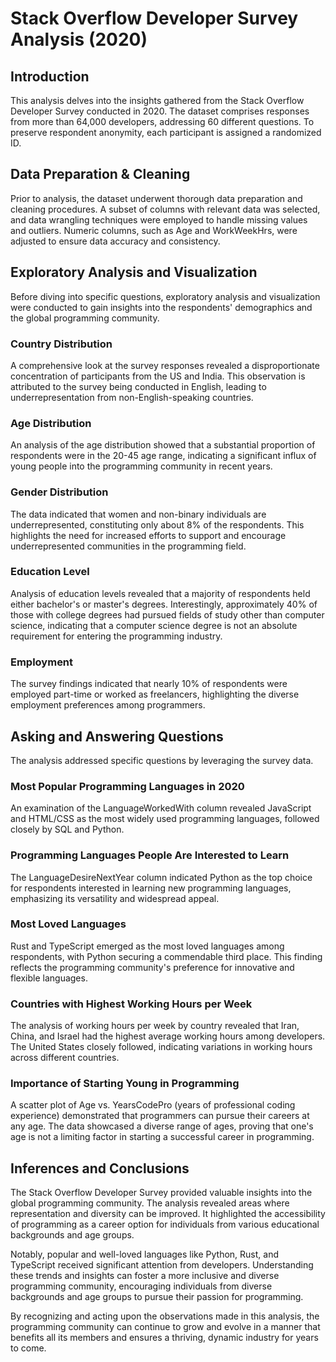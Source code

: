 # Stack Overflow Developer Survey Analysis (2020)

## Introduction
This analysis delves into the insights gathered from the Stack Overflow Developer Survey conducted in 2020. The dataset comprises responses from more than 64,000 developers, addressing 60 different questions. To preserve respondent anonymity, each participant is assigned a randomized ID.

## Data Preparation & Cleaning
Prior to analysis, the dataset underwent thorough data preparation and cleaning procedures. A subset of columns with relevant data was selected, and data wrangling techniques were employed to handle missing values and outliers. Numeric columns, such as Age and WorkWeekHrs, were adjusted to ensure data accuracy and consistency.

## Exploratory Analysis and Visualization
Before diving into specific questions, exploratory analysis and visualization were conducted to gain insights into the respondents' demographics and the global programming community.

### Country Distribution
A comprehensive look at the survey responses revealed a disproportionate concentration of participants from the US and India. This observation is attributed to the survey being conducted in English, leading to underrepresentation from non-English-speaking countries.

### Age Distribution
An analysis of the age distribution showed that a substantial proportion of respondents were in the 20-45 age range, indicating a significant influx of young people into the programming community in recent years.

### Gender Distribution
The data indicated that women and non-binary individuals are underrepresented, constituting only about 8% of the respondents. This highlights the need for increased efforts to support and encourage underrepresented communities in the programming field.

### Education Level
Analysis of education levels revealed that a majority of respondents held either bachelor's or master's degrees. Interestingly, approximately 40% of those with college degrees had pursued fields of study other than computer science, indicating that a computer science degree is not an absolute requirement for entering the programming industry.

### Employment
The survey findings indicated that nearly 10% of respondents were employed part-time or worked as freelancers, highlighting the diverse employment preferences among programmers.

## Asking and Answering Questions
The analysis addressed specific questions by leveraging the survey data.

### Most Popular Programming Languages in 2020
An examination of the LanguageWorkedWith column revealed JavaScript and HTML/CSS as the most widely used programming languages, followed closely by SQL and Python.

### Programming Languages People Are Interested to Learn
The LanguageDesireNextYear column indicated Python as the top choice for respondents interested in learning new programming languages, emphasizing its versatility and widespread appeal.

### Most Loved Languages
Rust and TypeScript emerged as the most loved languages among respondents, with Python securing a commendable third place. This finding reflects the programming community's preference for innovative and flexible languages.

### Countries with Highest Working Hours per Week
The analysis of working hours per week by country revealed that Iran, China, and Israel had the highest average working hours among developers. The United States closely followed, indicating variations in working hours across different countries.

### Importance of Starting Young in Programming
A scatter plot of Age vs. YearsCodePro (years of professional coding experience) demonstrated that programmers can pursue their careers at any age. The data showcased a diverse range of ages, proving that one's age is not a limiting factor in starting a successful career in programming.

## Inferences and Conclusions
The Stack Overflow Developer Survey provided valuable insights into the global programming community. The analysis revealed areas where representation and diversity can be improved. It highlighted the accessibility of programming as a career option for individuals from various educational backgrounds and age groups.

Notably, popular and well-loved languages like Python, Rust, and TypeScript received significant attention from developers. Understanding these trends and insights can foster a more inclusive and diverse programming community, encouraging individuals from diverse backgrounds and age groups to pursue their passion for programming.

By recognizing and acting upon the observations made in this analysis, the programming community can continue to grow and evolve in a manner that benefits all its members and ensures a thriving, dynamic industry for years to come.
